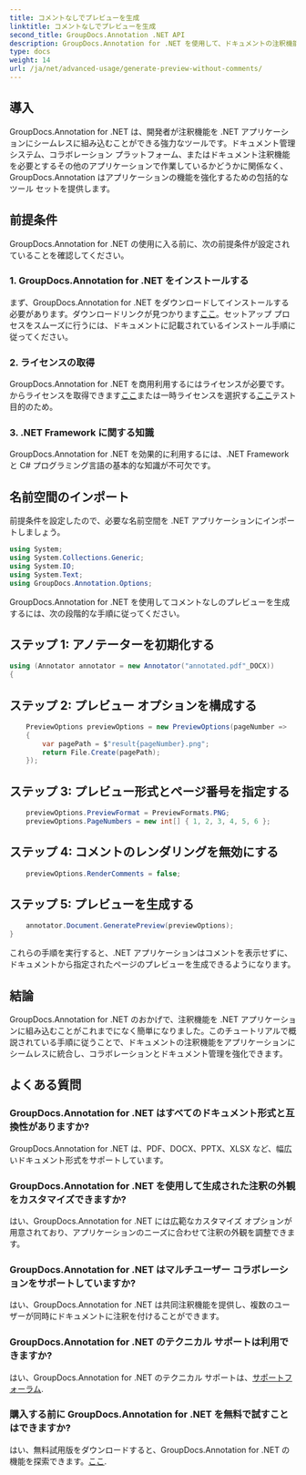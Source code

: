 ```yaml
---
title: コメントなしでプレビューを生成
linktitle: コメントなしでプレビューを生成
second_title: GroupDocs.Annotation .NET API
description: GroupDocs.Annotation for .NET を使用して、ドキュメントの注釈機能を .NET アプリケーションにシームレスに統合する方法を学びます。
type: docs
weight: 14
url: /ja/net/advanced-usage/generate-preview-without-comments/
---
```

## 導入
GroupDocs.Annotation for .NET は、開発者が注釈機能を .NET アプリケーションにシームレスに組み込むことができる強力なツールです。ドキュメント管理システム、コラボレーション プラットフォーム、またはドキュメント注釈機能を必要とするその他のアプリケーションで作業しているかどうかに関係なく、GroupDocs.Annotation はアプリケーションの機能を強化するための包括的なツール セットを提供します。
## 前提条件
GroupDocs.Annotation for .NET の使用に入る前に、次の前提条件が設定されていることを確認してください。
### 1. GroupDocs.Annotation for .NET をインストールする
まず、GroupDocs.Annotation for .NET をダウンロードしてインストールする必要があります。ダウンロードリンクが見つかります[ここ](https://releases.groupdocs.com/annotation/net/)。セットアップ プロセスをスムーズに行うには、ドキュメントに記載されているインストール手順に従ってください。
### 2. ライセンスの取得
GroupDocs.Annotation for .NET を商用利用するにはライセンスが必要です。からライセンスを取得できます[ここ](https://purchase.groupdocs.com/buy)または一時ライセンスを選択する[ここ](https://purchase.groupdocs.com/temporary-license/)テスト目的のため。
### 3. .NET Framework に関する知識
GroupDocs.Annotation for .NET を効果的に利用するには、.NET Framework と C# プログラミング言語の基本的な知識が不可欠です。

## 名前空間のインポート
前提条件を設定したので、必要な名前空間を .NET アプリケーションにインポートしましょう。

```csharp
using System;
using System.Collections.Generic;
using System.IO;
using System.Text;
using GroupDocs.Annotation.Options;
```

GroupDocs.Annotation for .NET を使用してコメントなしのプレビューを生成するには、次の段階的な手順に従ってください。
## ステップ 1: アノテーターを初期化する
```csharp
using (Annotator annotator = new Annotator("annotated.pdf"_DOCX))
{
```
## ステップ 2: プレビュー オプションを構成する
```csharp
    PreviewOptions previewOptions = new PreviewOptions(pageNumber =>
    {
        var pagePath = $"result{pageNumber}.png";
        return File.Create(pagePath);
    });
```
## ステップ 3: プレビュー形式とページ番号を指定する
```csharp
    previewOptions.PreviewFormat = PreviewFormats.PNG;
    previewOptions.PageNumbers = new int[] { 1, 2, 3, 4, 5, 6 };
```
## ステップ 4: コメントのレンダリングを無効にする
```csharp
    previewOptions.RenderComments = false;
```
## ステップ 5: プレビューを生成する
```csharp
    annotator.Document.GeneratePreview(previewOptions);
}
```
これらの手順を実行すると、.NET アプリケーションはコメントを表示せずに、ドキュメントから指定されたページのプレビューを生成できるようになります。

## 結論
GroupDocs.Annotation for .NET のおかげで、注釈機能を .NET アプリケーションに組み込むことがこれまでになく簡単になりました。このチュートリアルで概説されている手順に従うことで、ドキュメントの注釈機能をアプリケーションにシームレスに統合し、コラボレーションとドキュメント管理を強化できます。
## よくある質問
### GroupDocs.Annotation for .NET はすべてのドキュメント形式と互換性がありますか?
GroupDocs.Annotation for .NET は、PDF、DOCX、PPTX、XLSX など、幅広いドキュメント形式をサポートしています。
### GroupDocs.Annotation for .NET を使用して生成された注釈の外観をカスタマイズできますか?
はい、GroupDocs.Annotation for .NET には広範なカスタマイズ オプションが用意されており、アプリケーションのニーズに合わせて注釈の外観を調整できます。
### GroupDocs.Annotation for .NET はマルチユーザー コラボレーションをサポートしていますか?
はい、GroupDocs.Annotation for .NET は共同注釈機能を提供し、複数のユーザーが同時にドキュメントに注釈を付けることができます。
### GroupDocs.Annotation for .NET のテクニカル サポートは利用できますか?
はい、GroupDocs.Annotation for .NET のテクニカル サポートは、[サポートフォーラム](https://forum.groupdocs.com/c/annotation/10).
### 購入する前に GroupDocs.Annotation for .NET を無料で試すことはできますか?
はい、無料試用版をダウンロードすると、GroupDocs.Annotation for .NET の機能を探索できます。[ここ](https://releases.groupdocs.com/).